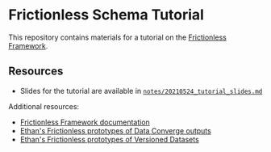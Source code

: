 # Frictionless Schema Tutorial

This repository contains materials for a tutorial on the [Frictionless Framework][1]. 

## Resources

- Slides for the tutorial are available in [`notes/20210524_tutorial_slides.md`](notes/20210524_tutorial_slides.md)

Additional resources:

- [Frictionless Framework documentation](https://framework.frictionlessdata.io/)
- [Ethan's Frictionless prototypes of Data Converge outputs](https://github.com/eho-tacc/dc_frictionless_prototypes)
- [Ethan's Frictionless prototypes of Versioned Datasets](https://github.com/eho-tacc/vdr_frictionless_prototypes)

[1]: https://framework.frictionlessdata.io/